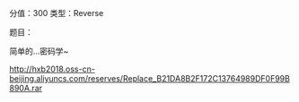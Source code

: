  分值：300 类型：Reverse

题目：

简单的...密码学~

http://hxb2018.oss-cn-beijing.aliyuncs.com/reserves/Replace_B21DA8B2F172C13764989DF0F99B890A.rar
